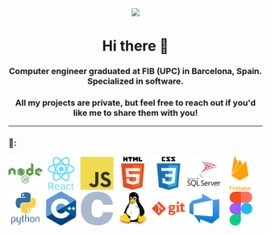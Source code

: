 <div id="header" align="center">
    <img src="https://media.giphy.com/media/lcs5BL0NIM4WMv61a9/giphy.gif" width="200" />
    <h1 align="center"> Hi there 👋 </h1>
    <h3 align="center"> Computer engineer graduated at FIB (UPC) in Barcelona, Spain. Specialized in software.
    <h3 align="center"> All my projects are private, but feel free to reach out if you'd like me to share them with you!    
  </h3>
 <div/>

- - -

<div align="left">
    <h3>🔨:</h3>
    <div>
        <img src="https://github.com/devicons/devicon/blob/master/icons/nodejs/nodejs-plain-wordmark.svg" title="nodejs" alt="nodejs" width="67" height="auto"/>  
        <img src="https://github.com/devicons/devicon/blob/master/icons/react/react-original-wordmark.svg" title="react" alt="react" width="67" height="auto"/>  
        <img src="https://github.com/devicons/devicon/blob/master/icons/javascript/javascript-original.svg" title="javascript" alt="javascript" width="67" height="auto"/>  
        <img src="https://github.com/devicons/devicon/blob/master/icons/html5/html5-original-wordmark.svg" title="HTML5" alt="HTML5" width="67" height="auto"/>  
        <img src="https://github.com/devicons/devicon/blob/master/icons/css3/css3-original-wordmark.svg" title="CSS3" alt="CSS3" width="67" height="auto"/>  
        <img src="https://github.com/devicons/devicon/blob/master/icons/microsoftsqlserver/microsoftsqlserver-original-wordmark.svg" title="SQL" alt="SQL" width="67" height="auto"/> 
        <img src="https://github.com/devicons/devicon/blob/master/icons/firebase/firebase-plain-wordmark.svg" title="Firebase" alt="Firebase" width="67" height="auto"/>  
        <img src="https://github.com/devicons/devicon/blob/master/icons/python/python-original-wordmark.svg" title="python" alt="python" width="67" height="auto"/>  
        <img src="https://github.com/devicons/devicon/blob/master/icons/cplusplus/cplusplus-original.svg" title="cplusplus" alt="c++" width="67" height="auto"/>
        <img src="https://github.com/devicons/devicon/blob/master/icons/c/c-original.svg" title="c" alt="c" width="67" height="auto"/>  
        <img src="https://github.com/devicons/devicon/blob/master/icons/linux/linux-original.svg" title="linux" alt="linux" width="67" height="auto"/>  
        <img src="https://github.com/devicons/devicon/blob/master/icons/git/git-plain-wordmark.svg" title="Git" alt="Git" width="67" height="auto"/>  
        <img src="https://github.com/devicons/devicon/blob/master/icons/azuredevops/azuredevops-original.svg" title="AzureDevOps" alt="AzureDevOps" width="67" height="auto"/>  
        <img src="https://github.com/devicons/devicon/blob/master/icons/figma/figma-original.svg" title="Figma" alt="Figma" width="67" height="auto"/>
    </div>
 </div>
